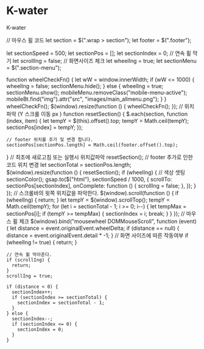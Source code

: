 # K-water
K-water

// 마우스 휠 코드
  let section = $(".wrap > section");
  let footer = $(".footer");

  let sectionSpeed = 500;
  let sectionPos = [];
  let sectionIndex = 0;
  // 연속 휠 막기
  let scrollIng = false;
  // 화면사이즈 체크
  let wheelIng = true;
  let sectionMenu = $(".section-menu");

  function wheelCheckFn() {
    let wW = window.innerWidth;
    if (wW <= 1000) {
      wheelIng = false;
      sectionMenu.hide();
    } else {
      wheelIng = true;
      sectionMenu.show();
      mobileMenu.removeClass("mobile-menu-active");
      mobileBt.find("img").attr("src", "images/main_allmenu.png");
    }
  }
  wheelCheckFn();
  $(window).resize(function () {
    wheelCheckFn();
  });
  // 위치 파악 (Y 스크롤 이동 px )
  function resetSection() {
    $.each(section, function (index, item) {
      let tempY = $(this).offset().top;
      tempY = Math.ceil(tempY);
      sectionPos[index] = tempY;
    });

    // footer 위치를 추가 및 변경 합니다.
    sectionPos[sectionPos.length] = Math.ceil(footer.offset().top);
  }
  // 최초에 새로고침 또는 실행시 위치값파악
  resetSection();
  // footer 추가로 인한 코드 위치 변경
  let sectionTotal = sectionPos.length;
  $(window).resize(function () {
    resetSection();
    if (wheelIng) {
      // 색상 셋팅
      sectionColor();
      gsap.to($("html"), sectionSpeed / 1000, {
        scrollTo: sectionPos[sectionIndex],
        onComplete: function () {
          scrollIng = false;
        },
      });
    }
  });
  // 스크롤바의 윗쪽 위치값을 파악한다.
  $(window).scroll(function () {
    if (wheelIng) {
      return;
    }
    let tempY = $(window).scrollTop();
    tempY = Math.ceil(tempY);
    for (let i = sectionTotal - 1; i >= 0; i--) {
      let tempMax = sectionPos[i];
      if (tempY >= tempMax) {
        sectionIndex = i;
        break;
      }
    }
  });
  // 마우스 휠 체크
  $(window).bind("mousewheel DOMMouseScroll", function (event) {
    let distance = event.originalEvent.wheelDelta;
    if (distance == null) {
      distance = event.originalEvent.detail * -1;
    }
    // 화면 사이즈에 따른 작동여부
    if (wheelIng != true) {
      return;
    }

    // 연속 휠 막아준다.
    if (scrollIng) {
      return;
    }
    scrollIng = true;

    if (distance < 0) {
      sectionIndex++;
      if (sectionIndex >= sectionTotal) {
        sectionIndex = sectionTotal - 1;
      }
    } else {
      sectionIndex--;
      if (sectionIndex <= 0) {
        sectionIndex = 0;
      }
    }
